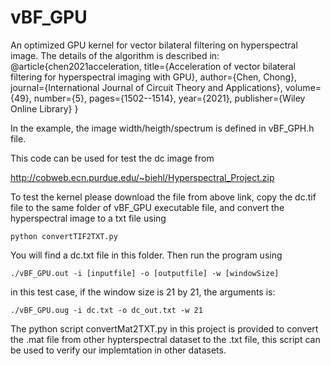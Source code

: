 # vBF_GPU

An optimized GPU kernel for vector bilateral filtering on hyperspectral image.
The details of the algorithm is described in:
@article{chen2021acceleration,
  title={Acceleration of vector bilateral filtering for hyperspectral imaging with GPU},
  author={Chen, Chong},
  journal={International Journal of Circuit Theory and Applications},
  volume={49},
  number={5},
  pages={1502--1514},
  year={2021},
  publisher={Wiley Online Library}
}


In the example, the image width/heigth/spectrum is defined in vBF_GPH.h file.

This code can be used for test the dc image from 

http://cobweb.ecn.purdue.edu/~biehl/Hyperspectral_Project.zip

To test the kernel please download the file from above link, copy the dc.tif file 
to the same folder of vBF_GPU executable file, and convert the hyperspectral image to a txt file using 
```
python convertTIF2TXT.py
```
You will find a dc.txt file in this folder. Then run the program using 

```
./vBF_GPU.out -i [inputfile] -o [outputfile] -w [windowSize]
```
in this test case, if the window size is 21 by 21, the arguments is:

```
./vBF_GPU.oug -i dc.txt -o dc_out.txt -w 21
```

The python script convertMat2TXT.py in this project is provided to convert the .mat file from other
hypterspectral dataset to the .txt file, this script can be used to verify our implemtation in other
datasets. 


